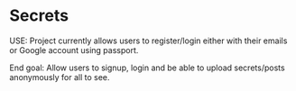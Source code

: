 # Secrets

USE: 
Project currently allows users to register/login either with their emails or Google account using passport.

End goal:
Allow users to signup, login and be able to upload secrets/posts anonymously for all to see.
